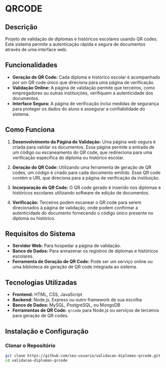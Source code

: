 # QRCODE

## Descrição

Projeto de validação de diplomas e históricos escolares usando QR codes. Este sistema permite a autenticação rápida e segura de documentos através de uma interface web.

## Funcionalidades

- **Geração de QR Code:** Cada diploma e histórico escolar é acompanhado por um QR code único que direciona para uma página de verificação.
- **Validação Online:** A página de validação permite que terceiros, como empregadores ou outras instituições, verifiquem a autenticidade dos documentos.
- **Interface Segura:** A página de verificação inclui medidas de segurança para proteger os dados do aluno e assegurar a confiabilidade do sistema.

## Como Funciona

1. **Desenvolvimento da Página de Validação:** Uma página web segura é criada para validar os documentos. Essa página permite a entrada de um código ou escaneamento do QR code, que redireciona para uma verificação específica do diploma ou histórico escolar.

2. **Geração do QR Code:** Utilizando uma ferramenta de geração de QR codes, um código é criado para cada documento emitido. Esse QR code contém a URL que direciona para a página de verificação da instituição.

3. **Incorporação do QR Code:** O QR code gerado é inserido nos diplomas e históricos escolares utilizando software de edição de documentos.

4. **Verificação:** Terceiros podem escanear o QR code para serem direcionados à página de validação, onde podem confirmar a autenticidade do documento fornecendo o código único presente no diploma ou histórico.

## Requisitos do Sistema

- **Servidor Web:** Para hospedar a página de validação.
- **Banco de Dados:** Para armazenar os registros de diplomas e históricos escolares.
- **Ferramenta de Geração de QR Code:** Pode ser um serviço online ou uma biblioteca de geração de QR code integrada ao sistema.

## Tecnologias Utilizadas

- **Frontend:** HTML, CSS, JavaScript
- **Backend:** Node.js, Express ou outro framework de sua escolha
- **Banco de Dados:** MySQL, PostgreSQL, ou MongoDB
- **Ferramentas de QR Code:** `qrcode` para Node.js ou serviços de terceiros para geração de QR codes.

## Instalação e Configuração

### Clonar o Repositório

```bash
git clone https://github.com/seu-usuario/validacao-diplomas-qrcode.git
cd validacao-diplomas-qrcode
